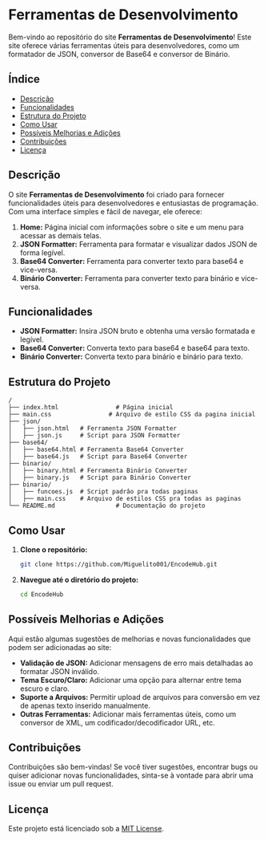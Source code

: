 # Ferramentas de Desenvolvimento

Bem-vindo ao repositório do site **Ferramentas de Desenvolvimento**! Este site oferece várias ferramentas úteis para desenvolvedores, como um formatador de JSON, conversor de Base64 e conversor de Binário.

## Índice

- [Descrição](#descrição)
- [Funcionalidades](#funcionalidades)
- [Estrutura do Projeto](#estrutura-do-projeto)
- [Como Usar](#como-usar)
- [Possíveis Melhorias e Adições](#possíveis-melhorias-e-adições)
- [Contribuições](#contribuições)
- [Licença](#licença)

## Descrição

O site **Ferramentas de Desenvolvimento** foi criado para fornecer funcionalidades úteis para desenvolvedores e entusiastas de programação. Com uma interface simples e fácil de navegar, ele oferece:

1. **Home:** Página inicial com informações sobre o site e um menu para acessar as demais telas.
2. **JSON Formatter:** Ferramenta para formatar e visualizar dados JSON de forma legível.
3. **Base64 Converter:** Ferramenta para converter texto para base64 e vice-versa.
4. **Binário Converter:** Ferramenta para converter texto para binário e vice-versa.

## Funcionalidades

- **JSON Formatter:** Insira JSON bruto e obtenha uma versão formatada e legível.
- **Base64 Converter:** Converta texto para base64 e base64 para texto.
- **Binário Converter:** Converta texto para binário e binário para texto.

## Estrutura do Projeto

```plaintext
/
├── index.html                # Página inicial
├── main.css                # Arquivo de estilo CSS da pagina inicial
├── json/
│   ├── json.html   # Ferramenta JSON Formatter
│   ├── json.js     # Script para JSON Formatter
├── base64/
│   ├── base64.html # Ferramenta Base64 Converter
│   ├── base64.js   # Script para Base64 Converter
├── binario/
│   ├── binary.html # Ferramenta Binário Converter
│   ├── binary.js   # Script para Binário Converter
├── binario/
│   ├── funcoes.js  # Script padrâo pra todas paginas
│   ├── main.css    # Arquivo de estilos CSS pra todas as paginas
└── README.md                 # Documentação do projeto
```

## Como Usar

1. **Clone o repositório:**
   ```bash
   git clone https://github.com/Miguelito001/EncodeHub.git
2. **Navegue até o diretório do projeto:**
   ```bash
   cd EncodeHub

## Possíveis Melhorias e Adições

Aqui estão algumas sugestões de melhorias e novas funcionalidades que podem ser adicionadas ao site:

- **Validação de JSON:** Adicionar mensagens de erro mais detalhadas ao formatar JSON inválido.
- **Tema Escuro/Claro:** Adicionar uma opção para alternar entre tema escuro e claro.
- **Suporte a Arquivos:** Permitir upload de arquivos para conversão em vez de apenas texto inserido manualmente.
- **Outras Ferramentas:** Adicionar mais ferramentas úteis, como um conversor de XML, um codificador/decodificador URL, etc.

## Contribuições

Contribuições são bem-vindas! Se você tiver sugestões, encontrar bugs ou quiser adicionar novas funcionalidades, sinta-se à vontade para abrir uma issue ou enviar um pull request.

## Licença

Este projeto está licenciado sob a [MIT License](LICENSE).
